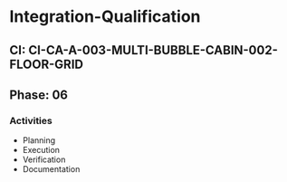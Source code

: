 # Integration-Qualification

## CI: CI-CA-A-003-MULTI-BUBBLE-CABIN-002-FLOOR-GRID
## Phase: 06

### Activities
- Planning
- Execution
- Verification
- Documentation
